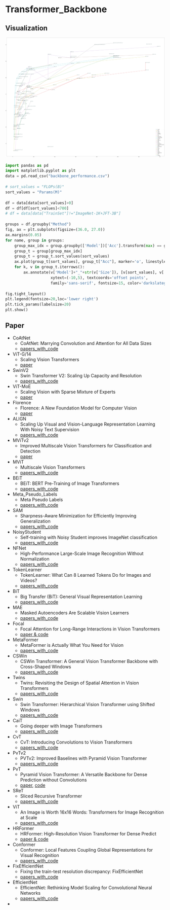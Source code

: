 # Transformer_Backbone

## Visualization

<img src="output.png" width="800">

```python
import pandas as pd
import matplotlib.pyplot as plt
data = pd.read_csv("backbone_performance.csv")

# sort_values = "FLOPs(B)"
sort_values = "Params(M)"

df = data[data[sort_values]>0]
df = df[df[sort_values]<700]
# df = data[data["TrainSet"]!="ImageNet-1K+JFT-3B"]

groups = df.groupby("Method")
fig, ax = plt.subplots(figsize=(36.0, 27.0))
ax.margins(0.05)
for name, group in groups:
    group_max_idx = group.groupby(['Model'])['Acc'].transform(max) == group['Acc']
    group_t = group[group_max_idx]
    group_t = group_t.sort_values(sort_values)
    ax.plot(group_t[sort_values], group_t["Acc"], marker='o', linestyle='-', ms=5, label=name)
    for k, v in group_t.iterrows():
        ax.annotate(v['Model']+"_"+str(v['Size']), [v[sort_values], v['Acc']],
                    xytext=(-10,5), textcoords='offset points',
                    family='sans-serif', fontsize=15, color='darkslategrey')

fig.tight_layout()
plt.legend(fontsize=20,loc='lower right')
plt.tick_params(labelsize=20)
plt.show()
```

## Paper

- CoAtNet
  - CoAtNet: Marrying Convolution and Attention for All Data Sizes
  - [papers_with_code](https://paperswithcode.com/paper/coatnet-marrying-convolution-and-attention)
- ViT-G/14
  - Scaling Vision Transformers
  - [paper](https://arxiv.org/abs/2106.04560v1)
- SwinV2
  - Swin Transformer V2: Scaling Up Capacity and Resolution
  - [papers_with_code](https://paperswithcode.com/paper/swin-transformer-v2-scaling-up-capacity-and)
- ViT-MoE
  - Scaling Vision with Sparse Mixture of Experts
  - [paper](https://paperswithcode.com/paper/scaling-vision-with-sparse-mixture-of-experts)
- Florence
  - Florence: A New Foundation Model for Computer Vision
  - [paper](https://arxiv.org/abs/2111.11432v1)
- ALIGN
  - Scaling Up Visual and Vision-Language Representation Learning With Noisy Text Supervision
  - [papers_with_code](https://paperswithcode.com/paper/scaling-up-visual-and-vision-language)
- MViTv2
  - Improved Multiscale Vision Transformers for Classification and Detection
  - [paper](https://arxiv.org/abs/2112.01526v1)
- MViT
  - Multiscale Vision Transformers
  - [papers_with_code](https://paperswithcode.com/paper/multiscale-vision-transformers)
- BEiT
  - BEiT: BERT Pre-Training of Image Transformers
  - [papers_with_code](https://paperswithcode.com/paper/beit-bert-pre-training-of-image-transformers)
- Meta_Pseudo_Labels
  - Meta Pseudo Labels
  - [papers_with_code](https://paperswithcode.com/paper/meta-pseudo-labels)
- SAM
  - Sharpness-Aware Minimization for Efficiently Improving Generalization
  - [papers_with_code](https://paperswithcode.com/paper/sharpness-aware-minimization-for-efficiently-1)
- NoisyStudent
  - Self-training with Noisy Student improves ImageNet classification
  - [papers_with_code](https://paperswithcode.com/paper/self-training-with-noisy-student-improves)
- NFNet
  - High-Performance Large-Scale Image Recognition Without Normalization
  - [papers_with_code](https://paperswithcode.com/paper/high-performance-large-scale-image)
- TokenLearner
  - TokenLearner: What Can 8 Learned Tokens Do for Images and Videos?
  - [papers_with_code](https://paperswithcode.com/paper/tokenlearner-what-can-8-learned-tokens-do-for)
- BiT
  - Big Transfer (BiT): General Visual Representation Learning
  - [papers_with_code](https://paperswithcode.com/paper/large-scale-learning-of-general-visual)
- MAE
  - Masked Autoencoders Are Scalable Vision Learners
  - [papers_with_code](https://paperswithcode.com/paper/masked-autoencoders-are-scalable-vision)
- Focal
  - Focal Attention for Long-Range Interactions in Vision Transformers
  - [paper & code](https://papers.nips.cc/paper/2021/hash/fc1a36821b02abbd2503fd949bfc9131-Abstract.html)
- MetaFormer
  - MetaFormer is Actually What You Need for Vision
  - [papers_with_code](https://paperswithcode.com/paper/metaformer-is-actually-what-you-need-for)
- CSWin
  - CSWin Transformer: A General Vision Transformer Backbone with Cross-Shaped Windows
  - [papers_with_code](https://paperswithcode.com/paper/cswin-transformer-a-general-vision)
- Twins
  - Twins: Revisiting the Design of Spatial Attention in Vision Transformers
  - [papers_with_code](https://paperswithcode.com/paper/twins-revisiting-spatial-attention-design-in)
- Swin
  - Swin Transformer: Hierarchical Vision Transformer using Shifted Windows
  - [papers_with_code](https://paperswithcode.com/paper/swin-transformer-hierarchical-vision)
- CaiT
  - Going deeper with Image Transformers
  - [papers_with_code](https://paperswithcode.com/paper/going-deeper-with-image-transformers)
- CvT
  - CvT: Introducing Convolutions to Vision Transformers
  - [papers_with_code](https://paperswithcode.com/paper/cvt-introducing-convolutions-to-vision)
- PvTv2
  - PVTv2: Improved Baselines with Pyramid Vision Transformer
  - [papers_with_code](https://paperswithcode.com/paper/pvtv2-improved-baselines-with-pyramid-vision)
- PvT
  - Pyramid Vision Transformer: A Versatile Backbone for Dense Prediction without Convolutions
  - [paper](https://arxiv.org/abs/2102.12122), [code](https://github.com/whai362/PVT)
- SReT
  - Sliced Recursive Transformer
  - [papers_with_code](https://paperswithcode.com/paper/sliced-recursive-transformer-1)
- ViT
  - An Image is Worth 16x16 Words: Transformers for Image Recognition at Scale
  - [papers_with_code](https://paperswithcode.com/paper/an-image-is-worth-16x16-words-transformers-1)
- HRFormer
  - HRFormer: High-Resolution Vision Transformer for Dense Predict
  - [paper & code](https://papers.nips.cc/paper/2021/hash/3bbfdde8842a5c44a0323518eec97cbe-Abstract.html)
- Conformer
  - Conformer: Local Features Coupling Global Representations for Visual Recognition
  - [papers_with_code](https://paperswithcode.com/paper/conformer-local-features-coupling-global)
- FixEfficientNet
  - Fixing the train-test resolution discrepancy: FixEfficientNet
  - [papers_with_code](https://paperswithcode.com/paper/fixing-the-train-test-resolution-discrepancy-2)
- EfficientNet
  - EfficientNet: Rethinking Model Scaling for Convolutional Neural Networks
  - [papers_with_code](https://paperswithcode.com/method/efficientnet)
- 